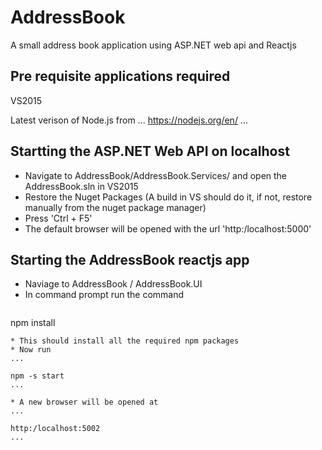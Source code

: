 # AddressBook
A small address book application using ASP.NET web api and Reactjs

## Pre requisite applications required

VS2015

Latest verison of Node.js from 
 ...
 https://nodejs.org/en/
 ...

## Startting the ASP.NET Web API on localhost
* Navigate to AddressBook/AddressBook.Services/ and open the AddressBook.sln in VS2015
* Restore the Nuget Packages (A build in VS should do it, if not, restore manually from the nuget package manager)
* Press 'Ctrl + F5'
* The default browser will be opened with the url 'http:/localhost:5000'

## Starting the AddressBook reactjs app
* Naviage to AddressBook / AddressBook.UI
* In command prompt run the command
  ```
 npm install 
  ```
* This should install all the required npm packages 
* Now run
...

npm -s start
...

* A new browser will be opened at
...

http:/localhost:5002
...
